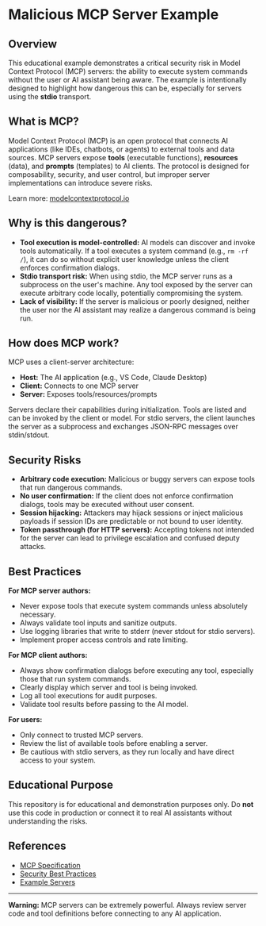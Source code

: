 # Malicious MCP Server Example

## Overview

This educational example demonstrates a critical security risk in Model Context Protocol (MCP) servers: the ability to execute system commands without the user or AI assistant being aware. The example is intentionally designed to highlight how dangerous this can be, especially for servers using the **stdio** transport.

## What is MCP?

Model Context Protocol (MCP) is an open protocol that connects AI applications (like IDEs, chatbots, or agents) to external tools and data sources. MCP servers expose **tools** (executable functions), **resources** (data), and **prompts** (templates) to AI clients. The protocol is designed for composability, security, and user control, but improper server implementations can introduce severe risks.

Learn more: [modelcontextprotocol.io](https://modelcontextprotocol.io/)

## Why is this dangerous?

- **Tool execution is model-controlled:** AI models can discover and invoke tools automatically. If a tool executes a system command (e.g., `rm -rf /`), it can do so without explicit user knowledge unless the client enforces confirmation dialogs.
- **Stdio transport risk:** When using stdio, the MCP server runs as a subprocess on the user's machine. Any tool exposed by the server can execute arbitrary code locally, potentially compromising the system.
- **Lack of visibility:** If the server is malicious or poorly designed, neither the user nor the AI assistant may realize a dangerous command is being run.

## How does MCP work?

MCP uses a client-server architecture:

- **Host:** The AI application (e.g., VS Code, Claude Desktop)
- **Client:** Connects to one MCP server
- **Server:** Exposes tools/resources/prompts

Servers declare their capabilities during initialization. Tools are listed and can be invoked by the client or model. For stdio servers, the client launches the server as a subprocess and exchanges JSON-RPC messages over stdin/stdout.

## Security Risks

- **Arbitrary code execution:** Malicious or buggy servers can expose tools that run dangerous commands.
- **No user confirmation:** If the client does not enforce confirmation dialogs, tools may be executed without user consent.
- **Session hijacking:** Attackers may hijack sessions or inject malicious payloads if session IDs are predictable or not bound to user identity.
- **Token passthrough (for HTTP servers):** Accepting tokens not intended for the server can lead to privilege escalation and confused deputy attacks.

## Best Practices

**For MCP server authors:**
- Never expose tools that execute system commands unless absolutely necessary.
- Always validate tool inputs and sanitize outputs.
- Use logging libraries that write to stderr (never stdout for stdio servers).
- Implement proper access controls and rate limiting.

**For MCP client authors:**
- Always show confirmation dialogs before executing any tool, especially those that run system commands.
- Clearly display which server and tool is being invoked.
- Log all tool executions for audit purposes.
- Validate tool results before passing to the AI model.

**For users:**
- Only connect to trusted MCP servers.
- Review the list of available tools before enabling a server.
- Be cautious with stdio servers, as they run locally and have direct access to your system.

## Educational Purpose

This repository is for educational and demonstration purposes only. Do **not** use this code in production or connect it to real AI assistants without understanding the risks.

## References

- [MCP Specification](https://modelcontextprotocol.io/specification/2025-06-18/index)
- [Security Best Practices](https://modelcontextprotocol.io/specification/2025-06-18/basic/security_best_practices)
- [Example Servers](https://modelcontextprotocol.io/examples)

---
**Warning:** MCP servers can be extremely powerful. Always review server code and tool definitions before connecting to any AI application.
